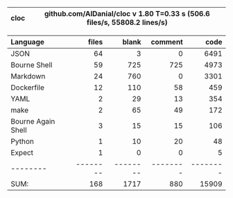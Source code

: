 
cloc|github.com/AlDanial/cloc v 1.80  T=0.33 s (506.6 files/s, 55808.2 lines/s)
--- | ---

Language|files|blank|comment|code
:-------|-------:|-------:|-------:|-------:
JSON|64|3|0|6491
Bourne Shell|59|725|725|4973
Markdown|24|760|0|3301
Dockerfile|12|110|58|459
YAML|2|29|13|354
make|2|65|49|172
Bourne Again Shell|3|15|15|106
Python|1|10|20|48
Expect|1|0|0|5
--------|--------|--------|--------|--------
SUM:|168|1717|880|15909
